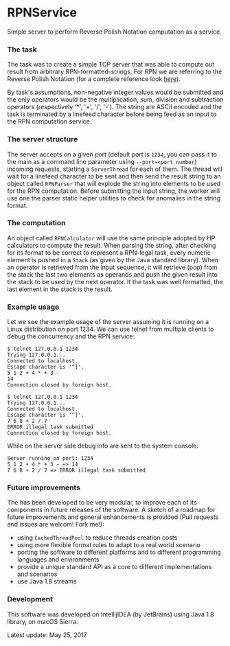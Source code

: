 # RPNService
Simple server to perform Reverse Polish Notation computation as a service.

### The task ###
The task was to create a simple TCP server that was able to compute out result from arbitrary RPN-formatted-strings. 
For RPN we are referring to the Reverse Polish Notation (for a complete reference look [here](https://en.wikipedia.org/wiki/Reverse_Polish_notation)).

By task's assumptions, non-negative integer values would be submitted and the only operators
would be the multiplication, sum, division and subtraction operators (respectively '*', '+', '/', '-'). The string
are ASCII encoded and the task is terminated by a linefeed character before being feed as an input to the
RPN computation service.

### The server structure
The server accepts on a given port (default port is `1234`, you can pass it to the main as a command line parameter using `--port=<port number`) incoming requests, starting a `ServerThread` for 
each of them. The thread will wait for a linefeed character to be sent and then send the result string to an object
called `RPNParser` that will explode the string into elements to be used for the RPN computation. Before submitting
the input string, the worker will use one the parser static helper utilities to check for anomalies in the string format.
 
### The computation ###
An object called `RPNCalculator` will use the same principle adopted by HP calculators to compute the result. When parsing 
the string, after checking for its format to be correct to represent a RPN-legal task, every numeric element
is pushed in a `Stack` (as given by the Java standard library). When an operator is retrieved from the input sequence, it will
retrieve (pop) from the stack the last two elements as operands and push the given result into the stack to be used by the next operator.
It the task was well formatted, the last element in the stack is the result.

### Example usage ###
Let we see the example usage of the server assuming it is running on a Linux distribution on port 1234. We can use telnet from multiple clients
to debug the concurrency and the RPN service:
```
$ telnet 127.0.0.1 1234
Trying 127.0.0.1...
Connected to localhost.
Escape character is '^]'.
5 1 2 + 4 * + 3 -
14
Connection closed by foreign host.
```
```
$ telnet 127.0.0.1 1234
Trying 127.0.0.1...
Connected to localhost.
Escape character is '^]'.
7 6 8 + 2 / 7
ERROR illegal task submitted
Connection closed by foreign host.
```
While on the server side debug info are sent to the system console:
```
Server running on port: 1234
5 1 2 + 4 * + 3 - => 14
7 6 8 + 2 / 7 => ERROR illegal task submitted
```

### Future improvements ###
The has been developed to be very modular, to improve each of its components in future releases of the software. A sketch of a roadmap 
for future improvements and general enhancements is provided (Pull requests and issues are welcom! Fork me!):
- using `CachedThreadPool` to reduce threads creation costs
- using more flexible format rules to adapt to a real world scenario
- porting the software to different platforms and to different programming languages and environments
- provide a unique standard API as a core to different implementations and scenarios
- use Java 1.8 streams


### Development ###
This software was developed on IntellijIDEA (by JetBrains) using Java 1.8 library, on macOS Sierra.

Latest update: May 25, 2017
